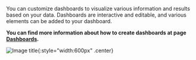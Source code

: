 You can customize dashboards to visualize various information and results based on your data. Dashboards are interactive and editable, and various elements can be added to your dashboard.

<b>You can find more information about how to create dashboards at page [Dashboards](../Dashboards).</b>


![Image title](../../images/Analytics/overview.png){:style="width:600px" .center}
